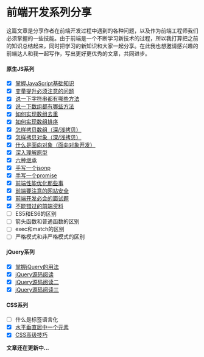 # 前端开发系列分享
这篇文章是分享作者在前端开发过程中遇到的各种问题，以及作为前端工程师我们必须掌握的一些技能。由于前端是一个不断学习新技术的过程，所以我打算把之前的知识总结起来，同时把学习的新知识和大家一起分享。在此我也想邀请感兴趣的前端达人和我一起写作，写出更好更优秀的文章，共同进步。

#### 原生JS系列

* [x] [掌握JavaScript基础知识](https://github.com/wuxianqiang/front-end-essence)
* [x] [变量提升必须注意的问题](https://github.com/wuxianqiang/exercises/issues/17)
* [x] [说一下字符串都有哪些方法](https://github.com/wuxianqiang/exercises/issues/21)
* [x] [说一下数组都有哪些方法](https://github.com/wuxianqiang/exercises/issues/20)
* [x] [如何实现数组去重](https://github.com/wuxianqiang/exercises/issues/18)
* [x] [如何实现数组排序](https://github.com/wuxianqiang/exercises/issues/28)
* [x] [怎样拷贝数组（深/浅拷贝）](https://github.com/wuxianqiang/exercises/issues/29)
* [x] [怎样拷贝对象（深/浅拷贝）](https://github.com/wuxianqiang/exercises/issues/27)
* [x] [什么是面向对象（面向对象开发）](https://github.com/wuxianqiang/exercises/issues/30)
* [x] [深入理解原型](https://github.com/wuxianqiang/exercises/issues/24)
* [x] [六种继承](https://github.com/wuxianqiang/exercises/issues/31)
* [x] [手写一个jsonp](https://github.com/wuxianqiang/exercises/issues/34)
* [x] [手写一个promise](https://github.com/wuxianqiang/exercises/issues/25)
* [x] [前端性能优化那些事](https://github.com/wuxianqiang/exercises/issues/33)
* [x] [前端要注意的网站安全](https://github.com/wuxianqiang/exercises/issues/32)
* [x] [前端开发必会的面试题](https://github.com/wuxianqiang/exercises/issues/19)
* [x] [不能错过的前端资料](https://github.com/wuxianqiang/exercises/issues/16)
* [ ] ES5和ES6的区别
* [ ] 箭头函数和普通函数的区别
* [ ] exec和match的区别
* [ ] 严格模式和非严格模式的区别

#### jQuery系列
* [x] [掌握jQuery的用法](https://github.com/wuxianqiang/jQuery)
* [x] [jQuery源码阅读](https://github.com/wuxianqiang/exercises/issues/23)
* [x] [jQuery源码阅读二](https://github.com/wuxianqiang/exercises/issues/38)
* [x] [jQuery源码阅读三](https://github.com/wuxianqiang/exercises/issues/39)

#### CSS系列
* [ ] 什么是标签语言化
* [x] [水平垂直居中一个元素](https://github.com/wuxianqiang/blog/issues/41)
* [x] [CSS高级技巧](https://github.com/wuxianqiang/blog/issues/40)

**文章还在更新中...**
